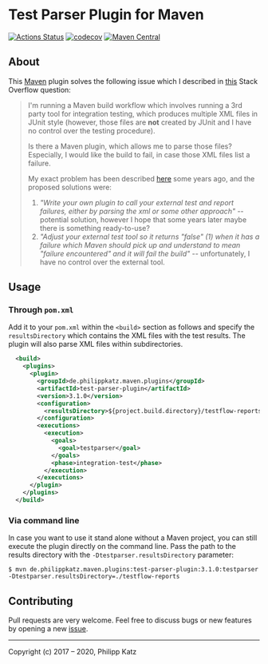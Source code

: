 Test Parser Plugin for Maven
============================

[![Actions Status](https://github.com/qqilihq/maven-test-parser-plugin/workflows/CI/badge.svg)](https://github.com/qqilihq/maven-test-parser-plugin/actions)
[![codecov](https://codecov.io/gh/qqilihq/maven-test-parser-plugin/branch/master/graph/badge.svg)](https://codecov.io/gh/qqilihq/maven-test-parser-plugin)
[![Maven Central](https://maven-badges.herokuapp.com/maven-central/de.philippkatz.maven.plugins/test-parser-plugin/badge.svg)](http://mvnrepository.com/artifact/de.philippkatz.maven.plugins/test-parser-plugin)

About
-----

This [Maven][3] plugin solves the following issue which I described in [this][2] Stack Overflow question:

> I'm running a Maven build workflow which involves running a 3rd party tool for integration testing, which produces multiple XML files in JUnit style (however, those files are **not** created by JUnit and I have no control over the testing procedure).
> 
> Is there a Maven plugin, which allows me to parse those files? Especially, I would like the build to fail, in case those XML files list a failure.
> 
> My exact problem has been described [here][1] some years ago, and the proposed solutions were:
> 
> 1. *"Write your own plugin to call your external test and report failures,
either by parsing the xml or some other approach"* -- potential solution, however I hope that some years later maybe there is something ready-to-use?
> 2. *"Adjust your external test tool so it returns "false" (1) when it has a
failure which Maven should pick up and understand to mean "failure
encountered" and it will fail the build"* -- unfortunately, I have no control over the external tool.


Usage
-----

### Through `pom.xml`

Add it to your `pom.xml` within the `<build>` section as follows and specify the `resultsDirectory` which contains the XML files with the test results. The plugin will also parse XML files within subdirectories.

```xml
  <build>
    <plugins>
      <plugin>
        <groupId>de.philippkatz.maven.plugins</groupId>
        <artifactId>test-parser-plugin</artifactId>
        <version>3.1.0</version>
        <configuration>
          <resultsDirectory>${project.build.directory}/testflow-reports</resultsDirectory>
        </configuration>
        <executions>
          <execution>
            <goals>
              <goal>testparser</goal>
            </goals>
            <phase>integration-test</phase>
          </execution>
        </executions>
      </plugin>
    </plugins>
  </build>
```

### Via command line

In case you want to use it stand alone without a Maven project, you can still execute the plugin directly on the command line. Pass the path to the results directory with the `-Dtestparser.resultsDirectory` parameter:

```shell
$ mvn de.philippkatz.maven.plugins:test-parser-plugin:3.1.0:testparser -Dtestparser.resultsDirectory=./testflow-reports
```

Contributing
------------

Pull requests are very welcome. Feel free to discuss bugs or new features by
opening a new [issue][2].


- - -

Copyright (c) 2017 – 2020, Philipp Katz


  [1]: http://maven.40175.n5.nabble.com/How-to-parse-JUnit-report-xml-that-causes-build-to-pass-fail-td5433750.html
  [2]: http://stackoverflow.com/questions/33857858/parse-junit-result-xml-format-created-by-3rd-party-tool-with-maven
  [3]: https://maven.apache.org
  [4]: https://github.com/qqilihq/maven-test-parser-plugin/issues
